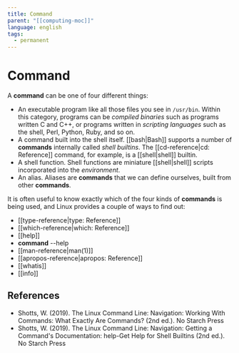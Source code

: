 ```yaml
---
title: Command
parent: "[[computing-moc]]"
language: english
tags:
  - permanent
---
```


# Command

A **command** can be one of four different things:

- An <span class="highlight">executable program</span> like all those files you see in `/usr/bin`. Within this category, programs can be _compiled binaries_ such as programs written C and C++, or programs written in _scripting languages_ such as the shell, Perl, Python, Ruby, and so on.
- A <span class="highlight">command built into the shell itself</span>. [[bash|Bash]] supports a number of **commands** internally called _shell builtins_. The [[cd-reference|cd: Reference]] command, for example, is a [[shell|shell]] builtin.
- A <span class="highlight">shell function</span>. Shell functions are miniature [[shell|shell]] scripts incorporated into the _environment_.
- An <span class="highlight">alias</span>. Aliases are **commands** that we can define ourselves, built from other **commands**.

It is often useful to know exactly which of the four kinds of **commands** is being used, and Linux provides a couple of ways to find out:

- [[type-reference|type: Reference]]
- [[which-reference|which: Reference]]
- [[help]]
- **command** --help
- [[man-reference|man(1)]]
- [[apropos-reference|apropos: Reference]]
- [[whatis]]
- [[info]]

## References

- Shotts, W. (2019). <span class="reference-title">The Linux Command Line: Navigation: Working With Commands: What Exactly Are Commands? (2nd ed.)</span>. No Starch Press
- Shotts, W. (2019). <span class="reference-title">The Linux Command Line: Navigation: Getting a Command's Documentation: help-Get Help for Shell Builtins (2nd ed.)</span>. No Starch Press
